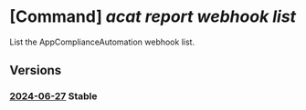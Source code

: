 # [Command] _acat report webhook list_

List the AppComplianceAutomation webhook list.

## Versions

### [2024-06-27](/Resources/mgmt-plane/L3Byb3ZpZGVycy9taWNyb3NvZnQuYXBwY29tcGxpYW5jZWF1dG9tYXRpb24vcmVwb3J0cy97fS93ZWJob29rcw==/2024-06-27.xml) **Stable**

<!-- mgmt-plane /providers/microsoft.appcomplianceautomation/reports/{}/webhooks 2024-06-27 -->
